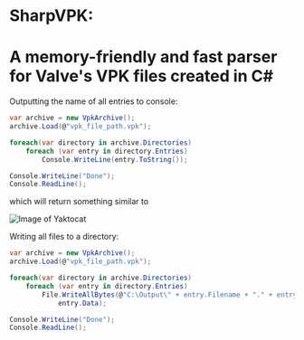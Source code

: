 SharpVPK:
========

A memory-friendly and fast parser for Valve's VPK files created in C#
========

Outputting the name of all entries to console:

```cs
var archive = new VpkArchive();
archive.Load(@"vpk_file_path.vpk");

foreach(var directory in archive.Directories)
	foreach (var entry in directory.Entries)
		Console.WriteLine(entry.ToString());

Console.WriteLine("Done");
Console.ReadLine();
```

which will return something similar to

![Image of Yaktocat](http://puu.sh/dQswx/af4843c5c7.png)

Writing all files to a directory:

```cs
var archive = new VpkArchive();
archive.Load(@"vpk_file_path.vpk");

foreach(var directory in archive.Directories)
	foreach (var entry in directory.Entries)
		File.WriteAllBytes(@"C:\Output\" + entry.Filename + "." + entry.Extension,
			entry.Data);

Console.WriteLine("Done");
Console.ReadLine();
```